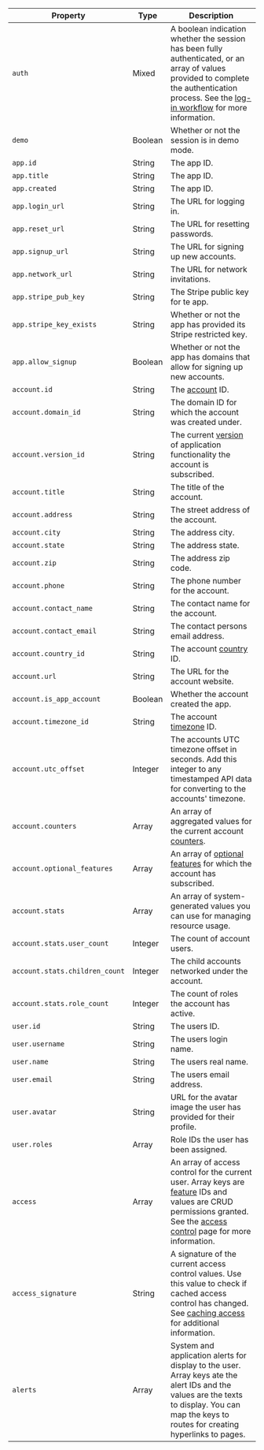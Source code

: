 | Property | Type | Description |
| -------- | ---- | ----------- |
| `auth` | Mixed |  A boolean indication whether the session has been fully authenticated, or an array of values provided to complete the authentication process. See the [log-in workflow](login) for more information. |
| `demo` | Boolean |  Whether or not the session is in demo mode. |
| `app.id` | String | The app ID. |
| `app.title` | String | The app ID. |
| `app.created` | String | The app ID. |
| `app.login_url` | String | The URL for logging in. |
| `app.reset_url` | String | The URL for resetting passwords. |
| `app.signup_url` | String | The URL for signing up new accounts. |
| `app.network_url` | String | The URL for network invitations. |
| `app.stripe_pub_key` | String | The Stripe public key for te app. |
| `app.stripe_key_exists` | String | Whether or not the app has provided its Stripe restricted key. |
| `app.allow_signup` | Boolean | Whether or not the app has domains that allow for signing up new accounts. |
| `account.id` | String | The [account](account) ID. |
| `account.domain_id` | String | The domain ID for which the account was created under. |
| `account.version_id` | String | The current [version](versions) of application functionality the account is subscribed. |
| `account.title` | String | The title of the account. |
| `account.address` | String | The street address of the account. |
| `account.city` | String | The address city. |
| `account.state` | String | The address state. |
| `account.zip` | String | The address zip code. |
| `account.phone` | String | The phone number for the account. |
| `account.contact_name` | String | The contact name for the account. |
| `account.contact_email` | String | The contact persons email address. |
| `account.country_id` | String | The account [country](countries) ID. |
| `account.url` | String | The URL for the account website. |
| `account.is_app_account` | Boolean | Whether the account created the app. |
| `account.timezone_id` | String | The account [timezone](timezones) ID. |
| `account.utc_offset` | Integer | The accounts UTC timezone offset in seconds. Add this integer to any timestamped API data for converting to the accounts' timezone. |
| `account.counters` | Array |  An array of aggregated values for the current account [counters](counters). |
| `account.optional_features` | Array | An array of [optional features](optional-features) for which the account has subscribed. |
| `account.stats` | Array | An array of system-generated values you can use for managing resource usage. |
| `account.stats.user_count` | Integer | The count of account users. |
| `account.stats.children_count` | Integer | The child accounts networked under the account. |
| `account.stats.role_count` | Integer | The count of roles the account has active. |
| `user.id` | String | The users ID. |
| `user.username` | String | The users login name. |
| `user.name` | String | The users real name. |
| `user.email` | String | The users email address. |
| `user.avatar` | String | URL for the avatar image the user has provided for their profile. |
| `user.roles` | Array | Role IDs the user has been assigned. |
| `access` | Array | An array of access control for the current user. Array keys are [feature](features) IDs and values are CRUD permissions granted. See the [access control](access-control) page for more information. |
| `access_signature` | String | A signature of the current access control values. Use this value to check if cached access control has changed. See [caching access](#) for additional information. |
| `alerts` | Array | System and application alerts for display to the user. Array keys ate the alert IDs and the values are the texts to display. You can map the keys to routes for creating hyperlinks to pages. |
